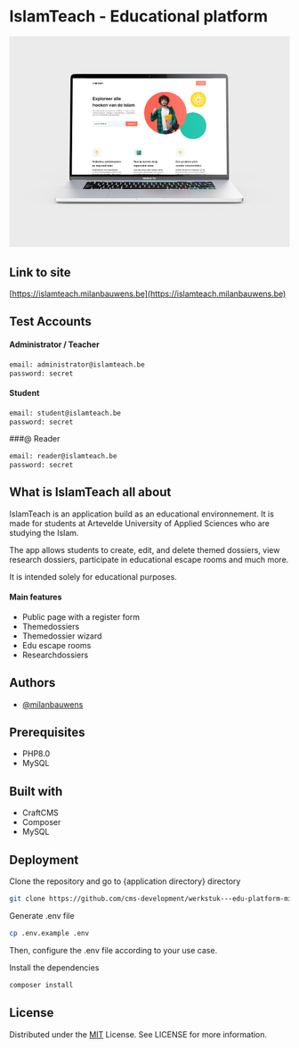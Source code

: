 # IslamTeach - Educational platform

<img src="web/assets/resources/images/demo.jpg">

## Link to site

[https://islamteach.milanbauwens.be](https://islamteach.milanbauwens.be)

## Test Accounts 

#### Administrator / Teacher 

    email: administrator@islamteach.be
    password: secret

#### Student

    email: student@islamteach.be
    password: secret

###@ Reader

    email: reader@islamteach.be
    password: secret

## What is IslamTeach all about

IslamTeach is an application build as an educational environnement. It is made for students at Artevelde University of Applied Sciences who are studying the Islam.  

The app allows students to create, edit, and delete themed dossiers, view research dossiers, participate in educational escape rooms and much more. 
 
It is intended solely for educational purposes.


 #### Main features
- Public page with a register form 
- Themedossiers 
- Themedossier wizard
- Edu escape rooms
- Researchdossiers

## Authors

- [@milanbauwens](https://www.milanbauwens.be)


## Prerequisites

- PHP8.0
- MySQL

## Built with

- CraftCMS
- Composer
- MySQL

## Deployment

Clone the repository and go to {application directory} directory

```bash
git clone https://github.com/cms-development/werkstuk---edu-platform-milanbauwens.git

```

Generate .env file

```bash
cp .env.example .env
```

Then, configure the .env file according to your use case.

Install the dependencies

```bash
composer install
```

## License

Distributed under the [MIT](https://choosealicense.com/licenses/mit/) License. See LICENSE for more information.
